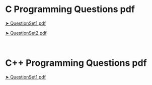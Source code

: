 # C Programming Questions pdf
[➤ QuestionSet1.pdf](https://github.com/Raunaksplanet/Problem-Questions-In-C-CPP/files/12329930/QuestionSet1.pdf)

[➤ QuestionSet2.pdf](https://github.com/Raunaksplanet/Problem-Questions-In-C-CPP/files/12329931/QuestionSet2.pdf)

<br>

# C++ Programming Questions pdf
[➤ QuestionSet1.pdf](https://github.com/Raunaksplanet/Problem-Questions-In-C-CPP/files/12329933/QuestionSet1.pdf)
